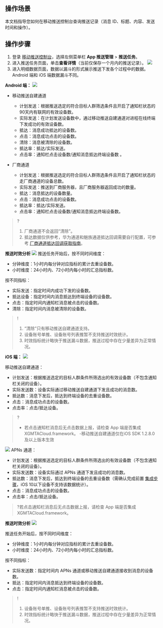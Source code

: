 ## 操作场景
本文档指导您如何在移动推送控制台查询推送记录（消息 ID、标题、内容、发送时间和操作）。


## 操作步骤
1. 登录 [移动推送控制台](https://console.cloud.tencent.com/tpns)，选择左侧菜单栏 **App 推送管理** > **推送任务**。
2. 进入推送任务页面，单击**查看详情**（当前仅保存一个月内的推送记录）。
![](https://qcloudimg.tencent-cloud.cn/raw/654332018e986488a0e085ecaa700fac.png)
3. 进入明细数据页面，数据以漏斗的形式展示推送下发各个过程中的数据。Android 端和 iOS 端数据漏斗不同。

**Android 端：**
![](https://main.qcloudimg.com/raw/4de66f05118e44ac35e411ac05338572.png)
 - 移动推送自建通道
   - 计划发送：根据推送选定的符合目标人群筛选条件且开启了通知栏状态的90天内有联网的有效设备数。
   - 实际发送：在计划发送设备数中，通过移动推送自建通道对进程在线终端下发成功的有效设备数。
   - 抵达：消息成功抵达的设备数。
   - 点击：消息成功点击的设备数。
   - 清除：消息被清除的设备数。
   - 抵达率：抵达/实际发送。
   - 点击率：通知栏点击设备数/通知消息抵达终端设备数 。

 - 厂商通道
   - 计划发送：根据推送选定的符合目标人群筛选条件且开启了通知栏状态的走厂商通道的设备总数。
   - 实际发送：推送到厂商服务器，且厂商服务器返回成功的数量。
   - 抵达：消息抵达的设备数量。
   - 点击：消息成功点击的设备数。
   - 抵达率：抵达/实际发送。
   - 点击率：通知栏点击设备数/通知消息抵达终端设备数。

>?
>1. 厂商通道不会返回“清除”。
>2. 抵达数据仅供参考，华为通道和魅族通道抵达回调需要自行配置，可参考 [厂商通道抵达回调获取指南](https://cloud.tencent.com/document/product/548/41318)。

**推送时效分析**
![](https://qcloudimg.tencent-cloud.cn/raw/9269f03e59933d26285a9b1ad9687c71.png)
推送任务开始后，按不同时间维度：
- 分钟维度：1小时内每分钟对应指标的累计去重设备数。
- 小时维度：24小时内、72小时内每小时的汇总指标数。

按不同指标：
- 实际发送：指定时间内成功下发的设备数。
- 抵达设备：指定时间内消息抵达到终端设备的设备数。
- 点击：指定时间内通知栏消息被点击的设备数。
- 清除：指定时间内消息被清除的设备数。

>!
>1. “清除”只有移动推送自建通道支持。
>2. 设备账号单推、设备账号列表推暂不支持推送时效统计。
>3. 时效指标统计略快于推送漏斗数据，推送过程中存在少量差异为正常情况。

**iOS 端：**
![](https://main.qcloudimg.com/raw/e9abd6f36c1acf7f8414a360b133bb50.png)

移动推送自建通道：
 - 计划发送：根据推送选定的目标人群条件所筛选出的有效设备数（不包含通知栏关闭的设备）。
 - 实际发送数：设备实际通过移动推送自建通道下发且成功的消息数。
 - 抵达数：消息下发后，抵达到终端设备的去重设备数。
 - 点击：消息成功点击的设备数。
 - 点击率：点击/抵达设备。
 >?
 >- 若点击通知栏消息后无点击数据上报，请检查 App 端是否集成 XGMTACloud.framework。
 >-移动推送自建通道仅在iOS SDK 1.2.8.0及以上版本生效
 
 
![](https://main.qcloudimg.com/raw/8806e2d1dae2a77a0b1693446de05333.png)
APNs 通道：
 - 计划发送：根据推送选定的目标人群条件所筛选出的有效设备数（不包含通知栏关闭的设备）。
 - 实际发送数：设备实际通过 APNs 通道下发且成功的消息数。
 - 抵达数：消息下发后，抵达到终端设备的去重设备数（需确认完成前置 [集成步骤](https://cloud.tencent.com/document/product/548/36667)，iOS 10以下设备不支持该数据统计）。
 - 点击：消息成功点击的设备数。
 - 点击率：点击/抵达设备。
 >?若点击通知栏消息后无点击数据上报，请检查 App 端是否集成 XGMTACloud.framework。


 **推送时效分析**
 ![](https://qcloudimg.tencent-cloud.cn/raw/33d00c7a37a988d61a33b2ae95116488.png)

推送任务开始后，按不同时间维度：
- 分钟维度：1小时内每分钟对应指标的累计去重设备数。
- 小时维度：24小时内、72小时内每小时的汇总指标数。

按不同指标：
- 实际发送数：指定时间内 APNs 通道或移动推送自建通道接收到消息的设备数。
- 抵达：指定时间内消息抵达到终端设备的设备数。
- 点击：指定时间内通知栏消息被点击的设备数。

>!
>1. 设备账号单推、设备账号列表推暂不支持推送时效统计。
>2. 时效指标统计略快于推送漏斗数据，推送过程中存在少量差异为正常情况。
